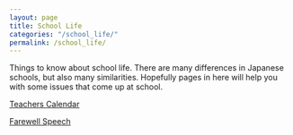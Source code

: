 ```yaml
---
layout: page
title: School Life
categories: "/school_life/"
permalink: /school_life/
---
```


Things to know about school life. There are many differences in Japanese schools, but also many similarities. Hopefully pages in here will help you with some issues that come up at school.

<a class="iconLink"  href="/school_life/teachers_calendar.html">Teachers Calendar</a>

<a class="iconLink"  href="/school_life/farewell_speech.html">Farewell Speech</a>
